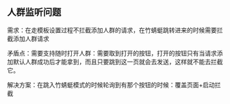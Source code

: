 ## 人群监听问题
需求：在走模板设置过程不拦截添加人群的请求，在竹蜻蜓跳转进来的时候需要拦截添加人群请求

矛盾点：需要支持随时打开人群：需要取到打开的按钮，打开的按钮只有当请求添加默认人群成功后才能拿到，而且只要跳到这一页就会去发送，这样就不能去拦截它。

解决方案：在跳入竹蜻蜓模式的时候轮询到有那个按钮的时候：覆盖页面+启动拦截
